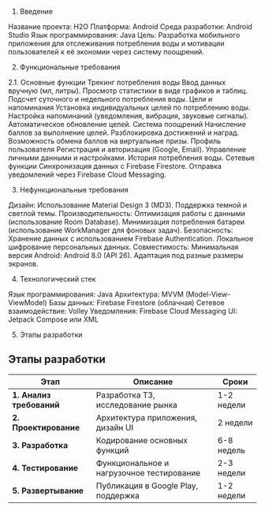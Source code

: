 1. Введение

  Название проекта: H2O
  Платформа: Android
  Среда разработки: Android Studio
  Язык программирования:  Java
  Цель: Разработка мобильного приложения для отслеживания потребления воды и мотивации пользователей к её экономии через систему поощрений.

2. Функциональные требования

2.1. Основные функции
  Трекинг потребления воды
      Ввод данных вручную (мл, литры).
      Просмотр статистики в виде графиков и таблиц.
      Подсчет суточного и недельного потребления воды.
  Цели и напоминания
      Установка индивидуальных целей по потреблению воды.
      Настройка напоминаний (уведомления, вибрация, звуковые сигналы).
      Автоматическое обновление целей.
  Система поощрений
      Начисление баллов за выполнение целей.
      Разблокировка достижений и наград.
      Возможность обмена баллов на виртуальные призы.
  Профиль пользователя
      Регистрация и авторизация (Google, Email).
      Управление личными данными и настройками.
      История потребления воды.
  Сетевые функции
      Синхронизация данных с Firebase Firestore.
      Отправка уведомлений через Firebase Cloud Messaging.
      
  3. Нефункциональные требования

Дизайн:
    Использование Material Design 3 (MD3).
    Поддержка темной и светлой темы.
    Производительность:
    Оптимизация работы с данными (использование Room Database).
    Минимизация потребления батареи (использование WorkManager для фоновых задач).
Безопасность:
    Хранение данных с использованием Firebase Authentication.
    Локальное шифрование персональных данных.
Совместимость:
    Минимальная версия Android: Android 8.0 (API 26).
    Адаптация под разные размеры экранов.

4. Технологический стек

Язык программирования: Java
Архитектура: MVVM (Model-View-ViewModel)
Базы данных: Firebase Firestore (облачная)
Сетевое взаимодействие: Volley
Уведомления: Firebase Cloud Messaging
UI: Jetpack Compose или XML

5. Этапы разработки

## Этапы разработки

| Этап | Описание | Сроки |
|------|----------|--------|
| **1. Анализ требований** | Разработка ТЗ, исследование рынка | 1-2 недели |
| **2. Проектирование** | Архитектура приложения, дизайн UI | 2 недели |
| **3. Разработка** | Кодирование основных функций | 6-8 недель |
| **4. Тестирование** | Функциональное и нагрузочное тестирование | 2-3 недели |
| **5. Развертывание** | Публикация в Google Play, поддержка | 1-2 недели |
